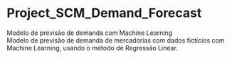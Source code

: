 # Project_SCM_Demand_Forecast
Modelo de previsão de demanda com Machine Learning \
Modelo de previsão de demanda de mercadorias com dados fictícios com Machine Learning, usando o método de Regressão Linear. 
